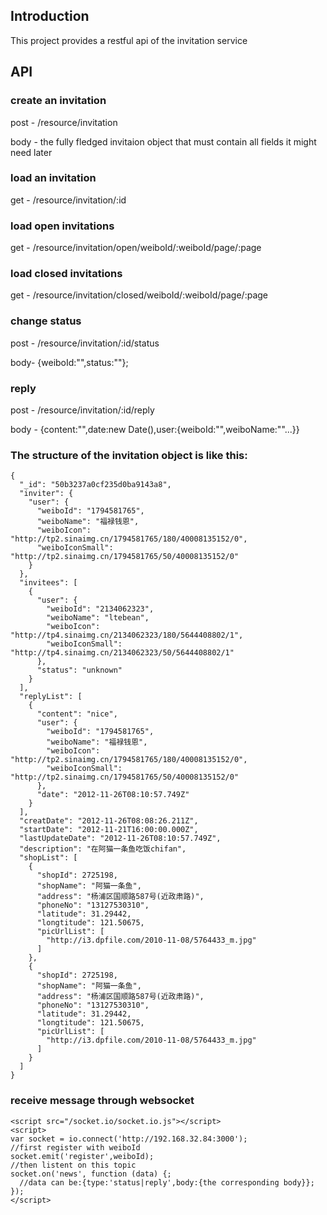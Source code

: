 Introduction
------------

This project provides a restful api of the invitation service

API
---

### create an invitation

post - /resource/invitation

body - the fully fledged invitaion object that must contain all fields it might need later

### load an invitation

get - /resource/invitation/:id

### load open invitations

get - /resource/invitation/open/weiboId/:weiboId/page/:page

### load closed invitations

get - /resource/invitation/closed/weiboId/:weiboId/page/:page

### change status

post - /resource/invitation/:id/status

body- {weiboId:"",status:""};

### reply

post - /resource/invitation/:id/reply

body - {content:"",date:new Date(),user:{weiboId:"",weiboName:""...}}

### The structure of the invitation object is like this:

	{
      "_id": "50b3237a0cf235d0ba9143a8",
      "inviter": {
        "user": {
          "weiboId": "1794581765",
          "weiboName": "福禄钱恩",
          "weiboIcon": "http://tp2.sinaimg.cn/1794581765/180/40008135152/0",
          "weiboIconSmall": "http://tp2.sinaimg.cn/1794581765/50/40008135152/0"
        }
      },
      "invitees": [
        {
          "user": {
            "weiboId": "2134062323",
            "weiboName": "ltebean",
            "weiboIcon": "http://tp4.sinaimg.cn/2134062323/180/5644408802/1",
            "weiboIconSmall": "http://tp4.sinaimg.cn/2134062323/50/5644408802/1"
          },
          "status": "unknown"
        }
      ],
      "replyList": [
        {
          "content": "nice",
          "user": {
            "weiboId": "1794581765",
            "weiboName": "福禄钱恩",
            "weiboIcon": "http://tp2.sinaimg.cn/1794581765/180/40008135152/0",
            "weiboIconSmall": "http://tp2.sinaimg.cn/1794581765/50/40008135152/0"
          },
          "date": "2012-11-26T08:10:57.749Z"
        }
      ],
      "creatDate": "2012-11-26T08:08:26.211Z",
      "startDate": "2012-11-21T16:00:00.000Z",
      "lastUpdateDate": "2012-11-26T08:10:57.749Z",
      "description": "在阿猫一条鱼吃饭chifan",
      "shopList": [
        {
          "shopId": 2725198,
          "shopName": "阿猫一条鱼",
          "address": "杨浦区国顺路587号(近政肃路)",
          "phoneNo": "13127530310",
          "latitude": 31.29442,
          "longtitude": 121.50675,
          "picUrlList": [
            "http://i3.dpfile.com/2010-11-08/5764433_m.jpg"
          ]
        },
        {
          "shopId": 2725198,
          "shopName": "阿猫一条鱼",
          "address": "杨浦区国顺路587号(近政肃路)",
          "phoneNo": "13127530310",
          "latitude": 31.29442,
          "longtitude": 121.50675,
          "picUrlList": [
            "http://i3.dpfile.com/2010-11-08/5764433_m.jpg"
          ]
        }
      ]
    }

### receive message through websocket

    <script src="/socket.io/socket.io.js"></script>
    <script>
    var socket = io.connect('http://192.168.32.84:3000');
    //first register with weiboId
    socket.emit('register',weiboId);
    //then listent on this topic
    socket.on('news', function (data) {;
      //data can be:{type:'status|reply',body:{the corresponding body}};
    });
    </script>
